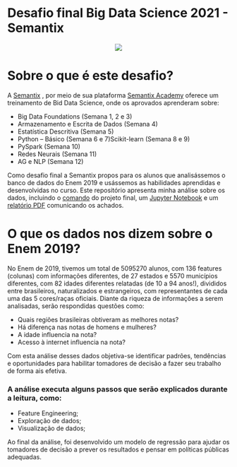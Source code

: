 # Desafio final Big Data Science 2021 - Semantix
<p align="center">
  <img src="https://user-images.githubusercontent.com/67600860/145228493-8642e93c-3727-4d5f-95e8-3ca07ebc789c.png" />
</p>


# Sobre o que é este desafio?
A [Semantix](https://semantix.com.br/en/) , por meio de sua plataforma [Semantix Academy](https://semantix.com.br/academy/) oferece um treinamento de Bid Data Science, onde os aprovados aprenderam sobre:

* Big Data Foundations (Semana 1, 2 e 3)
* Armazenamento e Escrita de Dados (Semana 4)
* Estatística Descritiva (Semana 5)
* Python – Básico (Semana 6 e 7)Scikit-learn (Semana 8 e 9)
* PySpark (Semana 10)
* Redes Neurais (Semana 11) 
* AG e NLP (Semana 12)

Como desafio final a Semantix propos para os alunos que analisássemos o banco de dados do Enem 2019 e usássemos as habilidades aprendidas e desenvolvidas no curso. Este repositório apresenta minha análise sobre os dados, incluindo o [comando](https://github.com/Daniell-Dantas/Desafio-Semantix/blob/main/Comando_projeto_final_Semantix.pdf) do projeto final, um [Jupyter Notebook](https://github.com/Daniell-Dantas/Desafio-Semantix/blob/main/An%C3%A1lise_Enem_2019.ipynb) e um [relatório PDF](https://github.com/Daniell-Dantas/Desafio-Semantix/blob/main/Relat%C3%B3rio_escrito_Desafio_Semantix.pdf) comunicando os achados.

#  O que os dados nos dizem sobre o Enem 2019?
No Enem de 2019, tivemos um total de 5095270 alunos, com 136 features (colunas) com informações diferentes, de 27 estados e 5570 municípios diferentes, com 82 idades diferentes relatadas (de 10 a 94 anos!), divididos entre brasileiros, naturalizados e estrangeiros, com representantes de cada uma das 5 cores/raças oficiais. Diante da riqueza de informações a serem analisadas, serão respondidas questões como:

* Quais regiões brasileiras obtiveram as melhores notas?
* Há diferença nas notas de homens e mulheres?
* A idade influencia na nota?
* Acesso à internet influencia na nota?

Com esta análise desses dados objetiva-se identificar padrões, tendências e oportunidades para habilitar tomadores de decisão a fazer seu trabalho de forma ais efetiva. 

 ### A análise executa alguns passos que serão explicados durante a leitura, como:
- Feature Engineering;
- Exploração de dados;
- Visualização de dados;

 Ao final da análise, foi desenvolvido um modelo de regressão para ajudar os tomadores de decisão a prever os resultados e pensar em políticas públicas adequadas.

